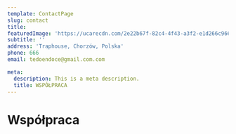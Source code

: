 ```yaml
---
template: ContactPage
slug: contact
title: 
featuredImage: 'https://ucarecdn.com/2e22b67f-82c4-4f43-a3f2-e1d266c9663d/'
subtitle: ''
address: 'Traphouse, Chorzów, Polska'
phone: 666
email: tedoendoce@gmail.com.com

meta:
  description: This is a meta description.
  title: WSPÓŁPRACA
---
```


# Współpraca


